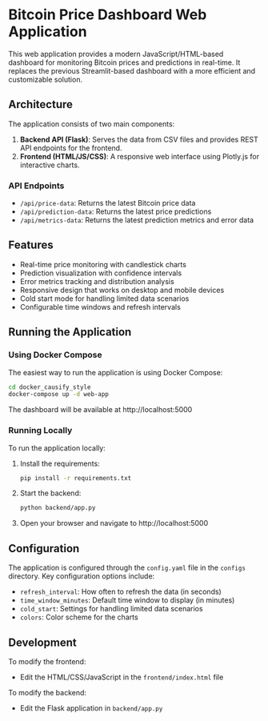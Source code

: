 # Bitcoin Price Dashboard Web Application

This web application provides a modern JavaScript/HTML-based dashboard for monitoring Bitcoin prices and predictions in real-time. It replaces the previous Streamlit-based dashboard with a more efficient and customizable solution.

## Architecture

The application consists of two main components:

1. **Backend API (Flask)**: Serves the data from CSV files and provides REST API endpoints for the frontend.
2. **Frontend (HTML/JS/CSS)**: A responsive web interface using Plotly.js for interactive charts.

### API Endpoints

- `/api/price-data`: Returns the latest Bitcoin price data
- `/api/prediction-data`: Returns the latest price predictions
- `/api/metrics-data`: Returns the latest prediction metrics and error data

## Features

- Real-time price monitoring with candlestick charts
- Prediction visualization with confidence intervals
- Error metrics tracking and distribution analysis
- Responsive design that works on desktop and mobile devices
- Cold start mode for handling limited data scenarios
- Configurable time windows and refresh intervals

## Running the Application

### Using Docker Compose

The easiest way to run the application is using Docker Compose:

```bash
cd docker_causify_style
docker-compose up -d web-app
```

The dashboard will be available at http://localhost:5000

### Running Locally

To run the application locally:

1. Install the requirements:
   ```bash
   pip install -r requirements.txt
   ```

2. Start the backend:
   ```bash
   python backend/app.py
   ```

3. Open your browser and navigate to http://localhost:5000

## Configuration

The application is configured through the `config.yaml` file in the `configs` directory. Key configuration options include:

- `refresh_interval`: How often to refresh the data (in seconds)
- `time_window_minutes`: Default time window to display (in minutes)
- `cold_start`: Settings for handling limited data scenarios
- `colors`: Color scheme for the charts

## Development

To modify the frontend:
- Edit the HTML/CSS/JavaScript in the `frontend/index.html` file

To modify the backend:
- Edit the Flask application in `backend/app.py` 